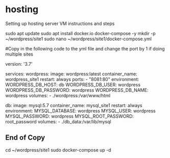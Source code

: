 # hosting
Setting up hosting server VM instructions and steps



sudo apt update
sudo apt install docker.io docker-compose -y
mkdir -p ~/wordpress/site1
sudo nano ~/wordpress/site1/docker-compose.yml

#Copy in the following code to the yml file and change the port by 1 if doing multiple sites

version: '3.7'

services:
  wordpress:
    image: wordpress:latest
    container_name: wordpress_site1
    restart: always
    ports:
      - "8081:80"
    environment:
      WORDPRESS_DB_HOST: db
      WORDPRESS_DB_USER: wordpress
      WORDPRESS_DB_PASSWORD: wordpress
      WORDPRESS_DB_NAME: wordpress
    volumes:
      - ./wordpress:/var/www/html

  db:
    image: mysql:5.7
    container_name: mysql_site1
    restart: always
    environment:
      MYSQL_DATABASE: wordpress
      MYSQL_USER: wordpress
      MYSQL_PASSWORD: wordpress
      MYSQL_ROOT_PASSWORD: root_password
    volumes:
      - ./db_data:/var/lib/mysql


## End of Copy 

cd ~/wordpress/site1
sudo docker-compose up -d


